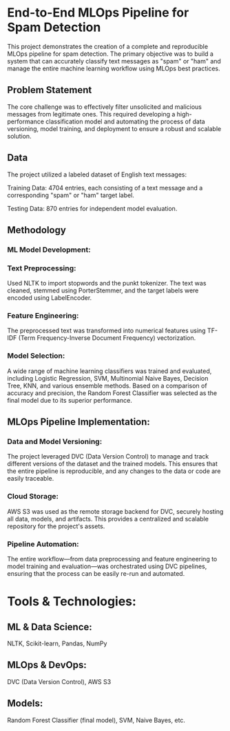 # End-to-End MLOps Pipeline for Spam Detection
This project demonstrates the creation of a complete and reproducible MLOps pipeline for spam detection. The primary objective was to build a system that can accurately classify text messages as "spam" or "ham" and manage the entire machine learning workflow using MLOps best practices.

## Problem Statement

The core challenge was to effectively filter unsolicited and malicious messages from legitimate ones. This required developing a high-performance classification model and automating the process of data versioning, model training, and deployment to ensure a robust and scalable solution.

## Data

The project utilized a labeled dataset of English text messages:

Training Data: 4704 entries, each consisting of a text message and a corresponding "spam" or "ham" target label.

Testing Data: 870 entries for independent model evaluation.

## Methodology

### ML Model Development:

### Text Preprocessing: 
Used NLTK to import stopwords and the punkt tokenizer. The text was cleaned, stemmed using PorterStemmer, and the target labels were encoded using LabelEncoder.

### Feature Engineering: 
The preprocessed text was transformed into numerical features using TF-IDF (Term Frequency-Inverse Document Frequency) vectorization.

### Model Selection: 
A wide range of machine learning classifiers was trained and evaluated, including Logistic Regression, SVM, Multinomial Naive Bayes, Decision Tree, KNN, and various ensemble methods. Based on a comparison of accuracy and precision, the Random Forest Classifier was selected as the final model due to its superior performance.

## MLOps Pipeline Implementation:

### Data and Model Versioning: 
The project leveraged DVC (Data Version Control) to manage and track different versions of the dataset and the trained models. This ensures that the entire pipeline is reproducible, and any changes to the data or code are easily traceable.

### Cloud Storage: 
AWS S3 was used as the remote storage backend for DVC, securely hosting all data, models, and artifacts. This provides a centralized and scalable repository for the project's assets.

### Pipeline Automation: 
The entire workflow—from data preprocessing and feature engineering to model training and evaluation—was orchestrated using DVC pipelines, ensuring that the process can be easily re-run and automated.

# Tools & Technologies:

## ML & Data Science: 
NLTK, Scikit-learn, Pandas, NumPy

## MLOps & DevOps: 
DVC (Data Version Control), AWS S3

## Models: 
Random Forest Classifier (final model), SVM, Naive Bayes, etc.
